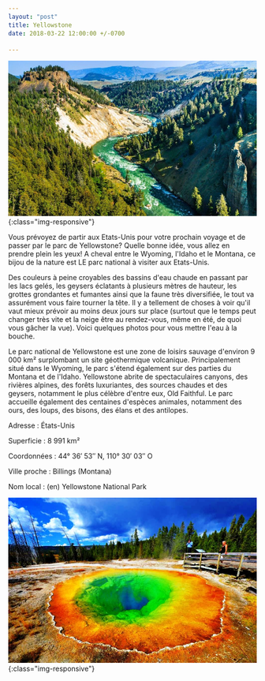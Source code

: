 ```yaml
---
layout: "post"
title: Yellowstone
date: 2018-03-22 12:00:00 +/-0700

---
```

![image-title-here](/images/image.jpg){:class="img-responsive"}

Vous prévoyez de partir aux Etats-Unis pour votre prochain voyage et de passer par le parc de Yellowstone? Quelle bonne idée, vous allez en prendre plein les yeux! A cheval entre le Wyoming, l'Idaho et le Montana, ce bijou de la nature est LE parc national à visiter aux Etats-Unis.

Des couleurs à peine croyables des bassins d'eau chaude en passant par les lacs gelés, les geysers éclatants à plusieurs mètres de hauteur, les grottes grondantes et fumantes ainsi que la faune très diversifiée, le tout va assurément vous faire tourner la tête. Il y a tellement de choses à voir qu'il vaut mieux prévoir au moins deux jours sur place (surtout que le temps peut changer très vite et la neige être au rendez-vous, même en été, de quoi vous gâcher la vue). Voici quelques photos pour vous mettre l'eau à la bouche.

Le parc national de Yellowstone est une zone de loisirs sauvage d'environ 9 000 km² surplombant un site géothermique volcanique. Principalement situé dans le Wyoming, le parc s'étend également sur des parties du Montana et de l'Idaho. Yellowstone abrite de spectaculaires canyons, des rivières alpines, des forêts luxuriantes, des sources chaudes et des geysers, notamment le plus célèbre d'entre eux, Old Faithful. Le parc accueille également des centaines d'espèces animales, notamment des ours, des loups, des bisons, des élans et des antilopes.

Adresse : États-Unis

Superficie : 8 991 km²

Coordonnées : 44° 36′ 53″ N, 110° 30′ 03″ O

Ville proche : Billings (Montana)

Nom local : (en) Yellowstone National Park


![image-title-here](/images/Yellowstone_National_Park_001.jpg){:class="img-responsive"}
